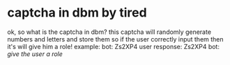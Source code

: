 # captcha in  dbm by tired
ok, so what is the captcha in dbm?
this captcha will randomly generate numbers and letters and store them
so if the user correctly input them then it's will give him a role!
example:
bot: Zs2XP4
user response: Zs2XP4
bot: *give the user a role*
